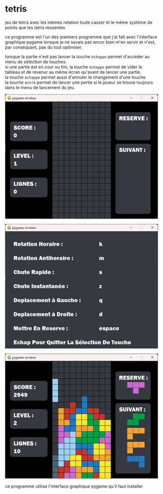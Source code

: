 # tetris

jeu de tetris avec les mêmes rotation toute casser et le même système de points que les tetris ressentes

ce programme est l'un des premiers programme que j'ai fait avec l'interface graphique pygame lorsque je ne savais pas encor bien m'en servir et n'est, par conséquant, pas du tout optimiser.

lorsque la partie n'est pas lancer la touche `échappe` permet d'accéder au menu de séléction de touches. <br>
si une partie est en cour ou fini, la touche `échappe` permet de vider le tableau et de revenur au même écran qu'avant de lancer une partie. <br>
la touche `échappe` permet aussi d'annuler le changement d'une touche <br>
la touche `entré` permet de lancer une pertie si le joueur se trouve toujours dans le menu de lancement du jeu.

![alt text](https://github.com/Hyrhoo/tetris/blob/main/img/Capture%20d’écran%202023-02-08%20183124.png)

![alt text](https://github.com/Hyrhoo/tetris/blob/main/img/Capture%20d’écran%202023-02-08%20183142.png)

![alt text](https://github.com/Hyrhoo/tetris/blob/main/img/Capture%20d’écran%202023-02-08%20183058.png)

ce programme utilise l'interface graphique pygame qu'il faut installer
